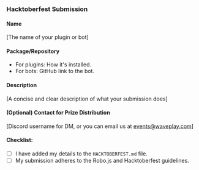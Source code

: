 ### Hacktoberfest Submission

#### Name
[The name of your plugin or bot]

#### Package/Repository
- For plugins: How it's installed.
- For bots: GitHub link to the bot.

#### Description
[A concise and clear description of what your submission does]

#### (Optional) Contact for Prize Distribution
[Discord username for DM, or you can email us at [events@waveplay.com](mailto:events@waveplay.com)]

#### Checklist:
- [ ] I have added my details to the `HACKTOBERFEST.md` file.
- [ ] My submission adheres to the Robo.js and Hacktoberfest guidelines.
